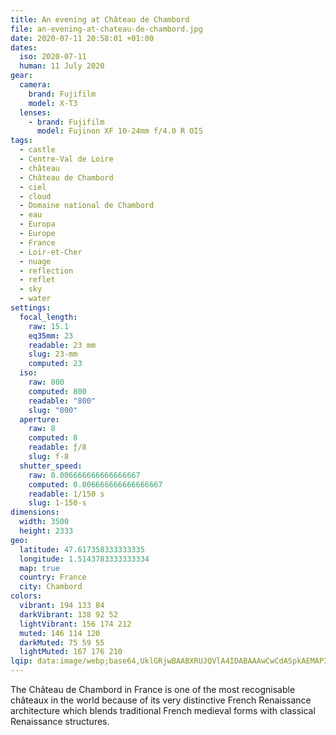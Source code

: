```yaml
---
title: An evening at Château de Chambord
file: an-evening-at-chateau-de-chambord.jpg
date: 2020-07-11 20:58:01 +01:00
dates:
  iso: 2020-07-11
  human: 11 July 2020
gear:
  camera:
    brand: Fujifilm
    model: X-T3
  lenses:
    - brand: Fujifilm
      model: Fujinon XF 10-24mm f/4.0 R OIS
tags:
  - castle
  - Centre-Val de Loire
  - château
  - Château de Chambord
  - ciel
  - cloud
  - Domaine national de Chambord
  - eau
  - Europa
  - Europe
  - France
  - Loir-et-Cher
  - nuage
  - reflection
  - reflet
  - sky
  - water
settings:
  focal_length:
    raw: 15.1
    eq35mm: 23
    readable: 23 mm
    slug: 23-mm
    computed: 23
  iso:
    raw: 800
    computed: 800
    readable: "800"
    slug: "800"
  aperture:
    raw: 8
    computed: 8
    readable: ƒ/8
    slug: f-8
  shutter_speed:
    raw: 0.006666666666666667
    computed: 0.006666666666666667
    readable: 1/150 s
    slug: 1-150-s
dimensions:
  width: 3500
  height: 2333
geo:
  latitude: 47.617358333333335
  longitude: 1.5143783333333334
  map: true
  country: France
  city: Chambord
colors:
  vibrant: 194 133 84
  darkVibrant: 138 92 52
  lightVibrant: 156 174 212
  muted: 146 114 120
  darkMuted: 75 59 55
  lightMuted: 167 176 210
lqip: data:image/webp;base64,UklGRjwBAABXRUJQVlA4IDABAAAwCwCdASpkAEMAP3GmzVo0tj+qrrcKi/AuCWMAzcA0knGmw89ar2ex9XCmHFqJpaLGkUN36rpxYCijvrgb88EesA2fG5sfuCYjeEhW0Bft62NovblsrmBvrgSrzcEwEW1FgAD+2bCN+jse4M4/Yj92EFGXivsllNBX7L2w+b8b3b2crHEsCLTuP+jgpLnEJyZMno2SmEyPNVkcF/qGOPe7iwV1cAta4LyJAv/B1Itf0RWoRD50bvX2qe6u0ZnsefAZ3DenUr4RAp8Fh7qYFz4epiY6/4LGykshJas6nr9opAA3MDv9pFxdcaddVeeF8sOLNs3uM9e7kloJYpNIUZ9KTxtG0w5Q33dfwevIXFjLDZZcXHhZ5AKT1LxPgR7iwzqSwDRV366OE+SBQO4rhIAA
---
```


The Château de Chambord in France is one of the most recognisable châteaux in the world because of its very distinctive French Renaissance architecture which blends traditional French medieval forms with classical Renaissance structures.
